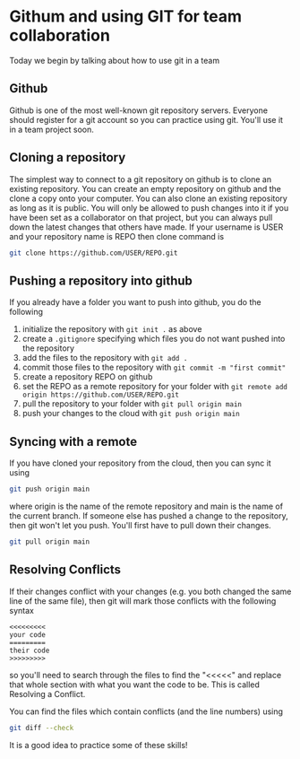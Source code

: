 # Githum and using GIT for team collaboration
Today we begin by talking about how to use git in a team

## Github
Github is one of the most well-known git repository servers.  Everyone should register for a git account
so you can practice using git. You'll use it in a team project soon.

## Cloning a repository
The simplest way to connect to a git repository on github is to clone an existing repository.
You can create an empty repository on github and the clone a copy onto your computer.
You can also clone an existing repository as long as it is public. You will only be allowed to push changes
into it if you have been set as a collaborator on that project, but you can always pull down the latest changes
that others have made. If your username is USER and your repository name is REPO then clone command is
``` bash
git clone https://github.com/USER/REPO.git
```

## Pushing a repository into github
If you already have a folder you want to push into github, you do the following
1. initialize the repository with ```git init .``` as above
2. create a ```.gitignore``` specifying which files you do not want pushed into the repository
3. add the files to the repository with ```git add .```
4. commit those files to the repository with ```git commit -m "first commit"```
5. create a repository REPO on github
6. set the REPO as a remote repository for your folder with ```git remote add origin https://github.com/USER/REPO.git```
7. pull the repository to your folder with ```git pull origin main```
8. push your changes to the cloud with ```git push origin main```

## Syncing with a remote
If you have cloned your repository from the cloud, then you can sync it using
``` bash
git push origin main
```
where origin is the name of the remote repository and main is the name of the current branch. If someone else has pushed a change to the repository, then git won't let you push. You'll first have to pull down their changes.
``` bash
git pull origin main
```


## Resolving Conflicts
If their changes conflict with your changes (e.g. you both changed the same line of the same file), then git will mark those conflicts with the following syntax
```
<<<<<<<<<
your code
=========
their code
>>>>>>>>>
```

so  you'll need to search through the files to find the "<<<<<" and replace that whole section with what you want the code to be.  This is called Resolving a Conflict. 

You can find the files which contain conflicts (and the line numbers) using
``` bash
git diff --check
```

It is a good idea to practice some of these skills!
